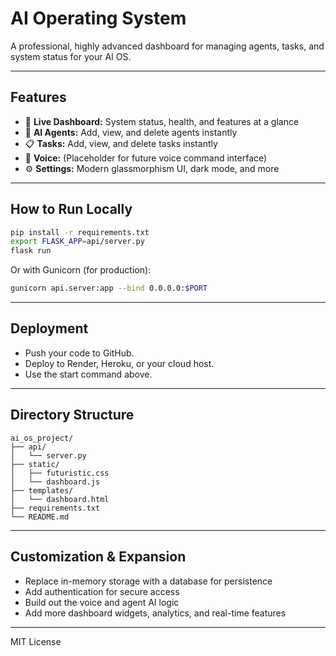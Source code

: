 # AI Operating System

A professional, highly advanced dashboard for managing agents, tasks, and system status for your AI OS.

---

## Features

- 🚦 **Live Dashboard:** System status, health, and features at a glance
- 🤖 **AI Agents:** Add, view, and delete agents instantly
- 📋 **Tasks:** Add, view, and delete tasks instantly
- 🎤 **Voice:** (Placeholder for future voice command interface)
- ⚙️ **Settings:** Modern glassmorphism UI, dark mode, and more

---

## How to Run Locally

```bash
pip install -r requirements.txt
export FLASK_APP=api/server.py
flask run
```
Or with Gunicorn (for production):
```bash
gunicorn api.server:app --bind 0.0.0.0:$PORT
```

---

## Deployment

- Push your code to GitHub.
- Deploy to Render, Heroku, or your cloud host.
- Use the start command above.

---

## Directory Structure

```
ai_os_project/
├── api/
│   └── server.py
├── static/
│   ├── futuristic.css
│   └── dashboard.js
├── templates/
│   └── dashboard.html
├── requirements.txt
└── README.md
```

---

## Customization & Expansion

- Replace in-memory storage with a database for persistence
- Add authentication for secure access
- Build out the voice and agent AI logic
- Add more dashboard widgets, analytics, and real-time features

---

MIT License

